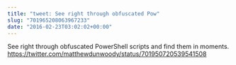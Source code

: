 ```yaml
---
title: "tweet: See right through obfuscated Pow"
slug: "701965208063967233"
date: "2016-02-23T03:02:02+00:00"
---
```

See right through obfuscated PowerShell scripts and find them in moments.  https://twitter.com/matthewdunwoody/status/701950720539541508